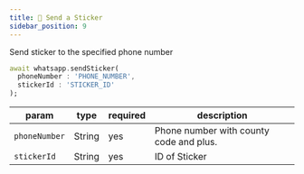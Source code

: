 ```yaml
---
title: 💖 Send a Sticker
sidebar_position: 9
---
```


Send sticker to the specified phone number

```dart
await whatsapp.sendSticker(
  phoneNumber : 'PHONE_NUMBER',
  stickerId : 'STICKER_ID'
);
```

| param         | type   | required | description                             |
| ------------- | ------ | -------- | --------------------------------------- |
| `phoneNumber` | String | yes      | Phone number with county code and plus. |
| `stickerId`   | String | yes      | ID of Sticker                           |
